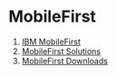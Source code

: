 # MobileFirst
<ol>
<li><a href="http://www.ibm.com/mobilefirst/us/en/">IBM MobileFirst</a>
<li><a href="http://www.ibm.com/mobilefirst/us/en/mobile-solutions/">MobileFirst Solutions</a>
<li><a href="http://www.ibm.com/mobilefirst/us/en/downloads/">MobileFirst Downloads</a>
</ol>
